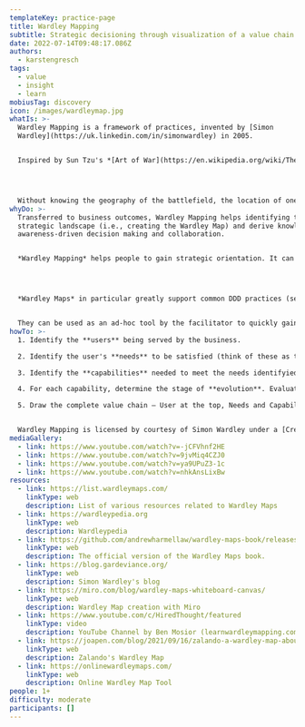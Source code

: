 ```yaml
---
templateKey: practice-page
title: Wardley Mapping
subtitle: Strategic decisioning through visualization of a value chain's evolution.
date: 2022-07-14T09:48:17.086Z
authors:
  - karstengresch
tags:
  - value
  - insight
  - learn
mobiusTag: discovery
icon: /images/wardleymap.jpg
whatIs: >-
  Wardley Mapping is a framework of practices, invented by [Simon
  Wardley](https://uk.linkedin.com/in/simonwardley) in 2005. 


  Inspired by Sun Tzu's *[Art of War](https://en.wikipedia.org/wiki/The_Art_of_War)* and the historical use of geographical maps in battle situations, Wardley used geographic maps as a paradigm for strategic orientation in business to gain "topographical intelligence".




  Without knowing the geography of the battlefield, the location of one's own forces, or the enemy's whereabouts, it makes absolutely no sense to start a battle. Or, translated, to start or run a business.
whyDo: >-
  Transferred to business outcomes, Wardley Mapping helps identifying the
  strategic landscape (i.e., creating the Wardley Map) and derive knowledge- and
  awareness-driven decision making and collaboration.


  *Wardley Mapping* helps people to gain strategic orientation. It can deliver clear insights about what needs to be done to deliver desired value, identify unknowns and prioritize.




  *Wardley Maps* in particular greatly support common DDD practices (see this presentation: <https://www.kaiser-consulting.net/conferences/slides/serverlessdays-virtual-2020.pdf>).


  They can be used as an ad-hoc tool by the facilitator to quickly gain insights in value chain discussions and add a strategic dimension to it.
howTo: >-
  1. Identify the **users** being served by the business.

  2. Identify the user's **needs** to be satisfied (think of these as top-level product offerings (== *capabilities*)).

  3. Identify the **capabilities** needed to meet the needs identifyied.

  4. For each capability, determine the stage of **evolution**. Evaluate its characteristics using tools such as  (if it’s difficult to decide, try breaking the Capability down into multiple, smaller Capabilities)

  5. Draw the complete value chain — User at the top, Needs and Capabilities underneath, with dependency relationships included and Capabilities placed in Stages I, II, III, or IV of Evolution


  Wardley Mapping is licensed by courtesy of Simon Wardley under a [Creative Commons Attribution-ShareAlike 4.0](https://creativecommons.org/licenses/by-sa/4.0/legalcode) license.
mediaGallery:
  - link: https://www.youtube.com/watch?v=-jCFVhnf2HE
  - link: https://www.youtube.com/watch?v=9jvMiq4CZJ0
  - link: https://www.youtube.com/watch?v=ya9UPuZ3-1c
  - link: https://www.youtube.com/watch?v=nhkAnsLixBw
resources:
  - link: https://list.wardleymaps.com/
    linkType: web
    description: List of various resources related to Wardley Maps
  - link: https://wardleypedia.org
    linkType: web
    description: Wardleypedia
  - link: https://github.com/andrewharmellaw/wardley-maps-book/releases
    linkType: web
    description: The official version of the Wardley Maps book.
  - link: https://blog.gardeviance.org/
    linkType: web
    description: Simon Wardley's blog
  - link: https://miro.com/blog/wardley-maps-whiteboard-canvas/
    linkType: web
    description: Wardley Map creation with Miro
  - link: https://www.youtube.com/c/HiredThought/featured
    linkType: video
    description: YouTube Channel by Ben Mosior (learnwardleymapping.com) on Wardley Mapping
  - link: https://joapen.com/blog/2021/09/16/zalando-a-wardley-map-about-how-they-play-the-game/
    linkType: web
    description: Zalando's Wardley Map
  - link: https://onlinewardleymaps.com/
    linkType: web
    description: Online Wardley Map Tool
people: 1+
difficulty: moderate
participants: []
---
```

